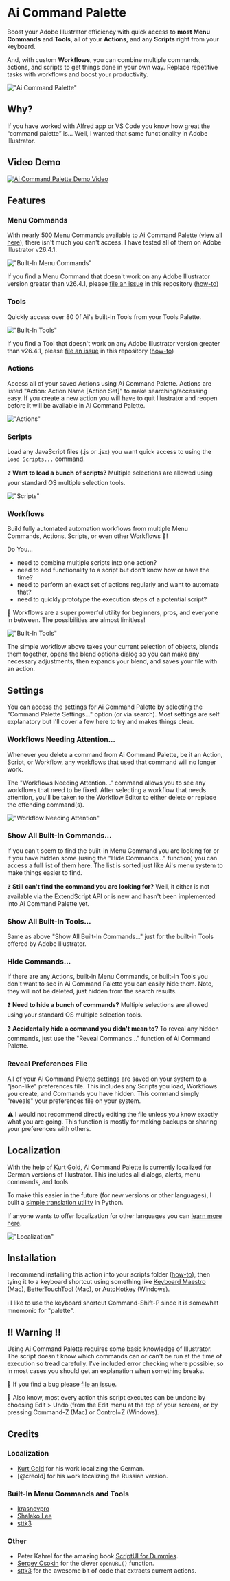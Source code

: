 # Ai Command Palette

Boost your Adobe Illustrator efficiency with quick access to **most Menu Commands** and **Tools**, all of your **Actions**, and any **Scripts** right from your keyboard.

And, with custom **Workflows**, you can combine multiple commands, actions, and scripts to get things done in your own way. Replace repetitive tasks with workflows and boost your productivity.

!["Ai Command Palette"](/images/palette.png)

## Why?

If you have worked with Alfred app or VS Code you know how great the “command palette” is… Well, I wanted that same functionality in Adobe Illustrator.

## Video Demo

[![Ai Command Palette Demo Video](/images/ai-command-palette-youtube-1.png)](https://www.youtube.com/watch?v=Jhh_Dvfs0ro)

## Features

### Menu Commands

With nearly 500 Menu Commands available to Ai Command Palette ([view all here](https://docs.google.com/spreadsheets/d/1_HoC1JbiBwHxAt8vr-O95ZdYCVuW5fPujUV9WPHAXCY/edit#gid=0)), there isn't much you can't access. I have tested all of them on Adobe Illustrator v26.4.1.

!["Built-In Menu Commands"](/images/builtin-commands.png)

If you find a Menu Command that doesn't work on any Adobe Illustrator version greater than v26.4.1, please [file an issue](https://github.com/joshbduncan/AiCommandPalette/issues) in this repository ([how-to](https://docs.github.com/en/issues/tracking-your-work-with-issues/creating-an-issue))

### Tools

Quickly access over 80 0f Ai's built-in Tools from your Tools Palette.

!["Built-In Tools"](/images/builtin-tools.png)

If you find a Tool that doesn't work on any Adobe Illustrator version greater than v26.4.1, please [file an issue](https://github.com/joshbduncan/AiCommandPalette/issues) in this repository ([how-to](https://docs.github.com/en/issues/tracking-your-work-with-issues/creating-an-issue))

### Actions

Access all of your saved Actions using Ai Command Palette. Actions are listed "Action: Action Name [Action Set]" to make searching/accessing easy. If you create a new action you will have to quit Illustrator and reopen before it will be available in Ai Command Palette.

!["Actions"](/images/actions.png)

### Scripts

Load any JavaScript files (.js or .jsx) you want quick access to using the `Load Scripts...` command.

❓ **Want to load a bunch of scripts?** Multiple selections are allowed using your standard OS multiple selection tools.

!["Scripts"](/images/scripts.png)

### Workflows

Build fully automated automation workflows from multiple Menu Commands, Actions, Scripts, or even other Workflows 🤯!

Do You...
- need to combine multiple scripts into one action?
- need to add functionality to a script but don't know how or have the time?
- need to perform an exact set of actions regularly and want to automate that?
- need to quickly prototype the execution steps of a potential script?

🧨 Workflows are a super powerful utility for beginners, pros, and everyone in between. The possibilities are almost limitless!

!["Built-In Tools"](/images/workflow-builder.png)

The simple workflow above takes your current selection of objects, blends them together, opens the blend options dialog so you can make any necessary adjustments, then expands your blend, and saves your file with an action.

## Settings

You can access the settings for Ai Command Palette by selecting the "Command Palette Settings..." option (or via search). Most settings are self explanatory but I'll cover a few here to try and makes things clear.

### Workflows Needing Attention...

Whenever you delete a command from Ai Command Palette, be it an Action, Script, or Workflow, any workflows that used that command will no longer work.

The "Workflows Needing Attention..." command allows you to see any workflows that need to be fixed. After selecting a workflow that needs attention, you'll be taken to the Workflow Editor to either delete or replace the offending command(s).

!["Workflow Needing Attention"](/images/workflow-needing-attention.png)

### Show All Built-In Commands...

If you can't seem to find the built-in Menu Command you are looking for or if you have hidden some (using the "Hide Commands..." function) you can access a full list of them here. The list is sorted just like Ai's menu system to make things easier to find.

❓ **Still can't find the command you are looking for?** Well, it either is not available via the ExtendScript API or is new and hasn't been implemented into Ai Command Palette yet.

### Show All Built-In Tools...

Same as above "Show All Built-In Commands..." just for the built-in Tools offered by Adobe Illustrator.

### Hide Commands...

If there are any Actions, built-in Menu Commands, or built-in Tools you don't want to see in Ai Command Palette you can easily hide them. Note, they will not be deleted, just hidden from the search results.

❓ **Need to hide a bunch of commands?** Multiple selections are allowed using your standard OS multiple selection tools.

❓ **Accidentally hide a command you didn't mean to?** To reveal any hidden commands, just use the "Reveal Commands..." function of Ai Command Palette.

### Reveal Preferences File

All of your Ai Command Palette settings are saved on your system to a "json-like" preferences file. This includes any Scripts you load, Workflows you create, and Commands you have hidden. This command simply "reveals" your preferences file on your system.

⚠️ I would not recommend directly editing the file unless you know exactly what you are going. This function is mostly for making backups or sharing your preferences with others.

## Localization

With the help of [Kurt Gold](https://community.adobe.com/t5/user/viewprofilepage/user-id/8354168), Ai Command Palette is currently localized for German versions of Illustrator. This includes all dialogs, alerts, menu commands, and tools.

To make this easier in the future (for new versions or other languages), I built a [simple translation utility](translate.py) in Python.

If anyone wants to offer localization for other languages you can [learn more here](/localization/README.md).

!["Localization"](/images/localization.png)

## Installation

I recommend installing this action into your scripts folder ([how-to](https://www.marspremedia.com/software/how-to-adobe-cc#illustrator)), then tying it to a keyboard shortcut using something like [Keyboard Maestro](https://www.keyboardmaestro.com/main/) (Mac), [BetterTouchTool](https://folivora.ai/) (Mac), or [AutoHotkey](https://www.autohotkey.com/) (Windows).

ℹ️ I like to use the keyboard shortcut Command-Shift-P since it is somewhat mnemonic for "palette".

## ‼️ Warning ‼️

Using Ai Command Palette requires some basic knowledge of Illustrator. The script doesn't know which commands can or can't be run at the time of execution so tread carefully. I've included error checking where possible, so in most cases you should get an explanation when something breaks.

🐞 If you find a bug please [file an issue](https://github.com/joshbduncan/AiCommandPalette/issues).

😬 Also know, most every action this script executes can be undone by choosing Edit > Undo (from the Edit menu at the top of your screen), or by pressing Command-Z (Mac) or Control+Z (Windows).

## Credits

### Localization
- [Kurt Gold](https://community.adobe.com/t5/user/viewprofilepage/user-id/8354168) for his work localizing the German.
- [@creold] for his work localizing the Russian version.

### Built-In Menu Commands and Tools
- [krasnovpro](https://community.adobe.com/t5/user/viewprofilepage/user-id/9425584)
- [Shalako Lee](https://github.com/shalakolee)
- [sttk3](https://judicious-night-bca.notion.site/app-executeMenuCommand-43b5a4b7a99d4ba2befd1798ba357b1a)

### Other
- Peter Kahrel for the amazing book [ScriptUI for Dummies](https://adobeindd.com/view/publications/a0207571-ff5b-4bbf-a540-07079bd21d75/92ra/publication-web-resources/pdf/scriptui-2-16-j.pdf).
- [Sergey Osokin](https://github.com/creold) for the clever `openURL()` function.
- [sttk3](https://community.adobe.com/t5/illustrator-discussions/get-names-of-actions-in-some-set/td-p/10365284) for the awesome bit of code that extracts current actions.

